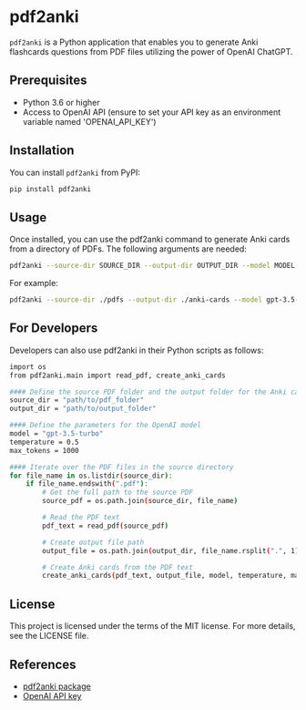 # pdf2anki

`pdf2anki` is a Python application that enables you to generate Anki flashcards questions from PDF files utilizing the power of OpenAI ChatGPT.

## Prerequisites

- Python 3.6 or higher
- Access to OpenAI API (ensure to set your API key as an environment variable named 'OPENAI_API_KEY')

## Installation

You can install `pdf2anki` from PyPI:

```bash
pip install pdf2anki
```

## Usage

Once installed, you can use the pdf2anki command to generate Anki cards from a directory of PDFs. The following arguments are needed:

```bash
pdf2anki --source-dir SOURCE_DIR --output-dir OUTPUT_DIR --model MODEL --temperature TEMPERATURE --max-tokens MAX_TOKENS
```

For example:

```bash
pdf2anki --source-dir ./pdfs --output-dir ./anki-cards --model gpt-3.5-turbo --temperature 0.5 --max-tokens 1000
```

## For Developers
Developers can also use pdf2anki in their Python scripts as follows:

```bash
import os
from pdf2anki.main import read_pdf, create_anki_cards

#### Define the source PDF folder and the output folder for the Anki cards
source_dir = "path/to/pdf_folder"
output_dir = "path/to/output_folder"

#### Define the parameters for the OpenAI model
model = "gpt-3.5-turbo"
temperature = 0.5
max_tokens = 1000

#### Iterate over the PDF files in the source directory
for file_name in os.listdir(source_dir):
    if file_name.endswith(".pdf"):
        # Get the full path to the source PDF
        source_pdf = os.path.join(source_dir, file_name)

        # Read the PDF text
        pdf_text = read_pdf(source_pdf)

        # Create output file path
        output_file = os.path.join(output_dir, file_name.rsplit(".", 1)[0] + ".txt")

        # Create Anki cards from the PDF text
        create_anki_cards(pdf_text, output_file, model, temperature, max_tokens)
```

## License
This project is licensed under the terms of the MIT license. For more details, see the LICENSE file.

## References
- [pdf2anki package](https://pypi.org/project/pdf2anki/)
- [OpenAI API key](https://platform.openai.com/account/api-keys)